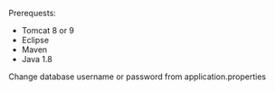 Prerequests:
- Tomcat 8 or 9
- Eclipse
- Maven
- Java 1.8

Change database username or password from application.properties 